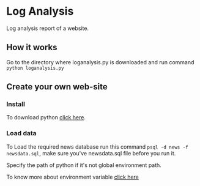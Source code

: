 # Log Analysis
Log analysis report of a website.

## How it works
Go to the directory where loganalysis.py is downloaded and run command `python loganalysis.py`

## Create your own web-site
### Install
To download python [click here](https://www.python.org/downloads/).

### Load data
To Load the required news database run this command `psql -d news -f newsdata.sql`, make sure you've newsdata.sql file before you run it.

Specify the path of python if it's not global environment path.

To know more about environment variable [click here](https://en.wikipedia.org/wiki/Environment_variable)



